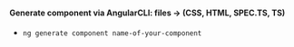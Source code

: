 #### Generate component via AngularCLI: files -> (CSS, HTML, SPEC.TS, TS)
* `ng generate component name-of-your-component` 
